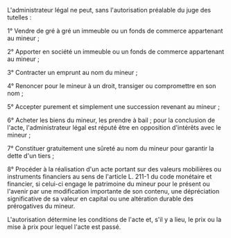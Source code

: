 L'administrateur légal ne peut, sans l'autorisation préalable du juge des tutelles :


1° Vendre de gré à gré un immeuble ou un fonds de commerce appartenant au mineur ;


2° Apporter en société un immeuble ou un fonds de commerce appartenant au mineur ;


3° Contracter un emprunt au nom du mineur ;


4° Renoncer pour le mineur à un droit, transiger ou compromettre en son nom ;


5° Accepter purement et simplement une succession revenant au mineur ;


6° Acheter les biens du mineur, les prendre à bail ; pour la conclusion de l'acte, l'administrateur légal est réputé être en opposition d'intérêts avec le mineur ;


7° Constituer gratuitement une sûreté au nom du mineur pour garantir la dette d'un tiers ;


8° Procéder à la réalisation d'un acte portant sur des valeurs mobilières ou instruments financiers au sens de l'article L. 211-1 du code monétaire et financier, si celui-ci engage le patrimoine du mineur pour le présent ou l'avenir par une modification importante de son contenu, une dépréciation significative de sa valeur en capital ou une altération durable des prérogatives du mineur.


L'autorisation détermine les conditions de l'acte et, s'il y a lieu, le prix ou la mise à prix pour lequel l'acte est passé.

